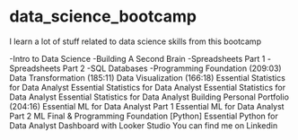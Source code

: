 # data_science_bootcamp


I learn a lot of stuff related to data science skills from this bootcamp

  -Intro to Data Science 
  -Building A Second Brain 
  -Spreadsheets Part 1 
  -Spreadsheets Part 2
  -SQL Databases
  -Programming Foundation (209:03)
Data Transformation (185:11)
Data Visualization (166:18)
Essential Statistics for Data Analyst 
Essential Statistics for Data Analyst 
Essential Statistics for Data Analyst 
Essential Statistics for Data Analyst 
Building Personal Portfolio (204:16)
Essential ML for Data Analyst Part 1 
Essential ML for Data Analyst Part 2 
ML Final & Programming Foundation [Python] 
Essential Python for Data Analyst
Dashboard with Looker Studio
You can find me on Linkedin
